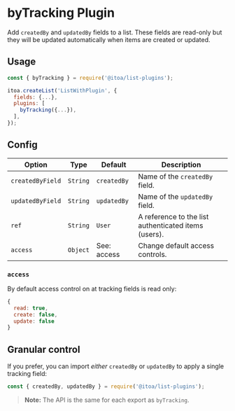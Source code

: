 <!--[meta]
section: list-plugins
title: byTracking
[meta]-->

# byTracking Plugin

Add `createdBy` and `updatedBy` fields to a list. These fields are read-only but
they will be updated automatically when items are created or updated.

## Usage

```js
const { byTracking } = require('@itoa/list-plugins');

itoa.createList('ListWithPlugin', {
  fields: {...},
  plugins: [
    byTracking({...}),
  ],
});
```

## Config

| Option           | Type     | Default     | Description                                          |
| ---------------- | -------- | ----------- | ---------------------------------------------------- |
| `createdByField` | `String` | `createdBy` | Name of the `createdBy` field.                       |
| `updatedByField` | `String` | `updatedBy` | Name of the `updatedBy` field.                       |
| `ref`            | `String` | `User`      | A reference to the list authenticated items (users). |
| `access`         | `Object` | See: access | Change default access controls.                      |

### `access`

By default access control on at tracking fields is read only:

```javascript allowCopy=false showLanguage=false
{
  read: true,
  create: false,
  update: false
}
```

## Granular control

If you prefer, you can import _either_ `createdBy` or `updatedBy` to apply a single tracking field:

```javascript
const { createdBy, updatedBy } = require('@itoa/list-plugins');
```

> **Note:** The API is the same for each export as `byTracking`.
